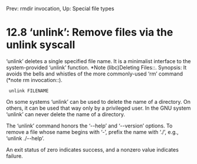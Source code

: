 Prev: rmdir invocation,  Up: Special file types

12.8 ‘unlink’: Remove files via the unlink syscall
==================================================

‘unlink’ deletes a single specified file name.  It is a minimalist
interface to the system-provided ‘unlink’ function.  *Note
(libc)Deleting Files::.  Synopsis: It avoids the bells and whistles of
the more commonly-used ‘rm’ command (*note rm invocation::).

     unlink FILENAME

   On some systems ‘unlink’ can be used to delete the name of a
directory.  On others, it can be used that way only by a privileged
user.  In the GNU system ‘unlink’ can never delete the name of a
directory.

   The ‘unlink’ command honors the ‘--help’ and ‘--version’ options.  To
remove a file whose name begins with ‘-’, prefix the name with ‘./’,
e.g., ‘unlink ./--help’.

   An exit status of zero indicates success, and a nonzero value
indicates failure.

